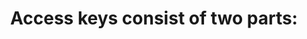 ---
layout: answer
title: "Access keys consist of two parts:"
blurb: "Access keys are composed of the Access Key ID and the corresponding Secret Access Key."
quid: 156
---